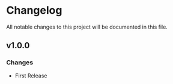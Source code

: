 # Changelog
All notable changes to this project will be documented in this file.

## v1.0.0
### Changes
 - First Release
